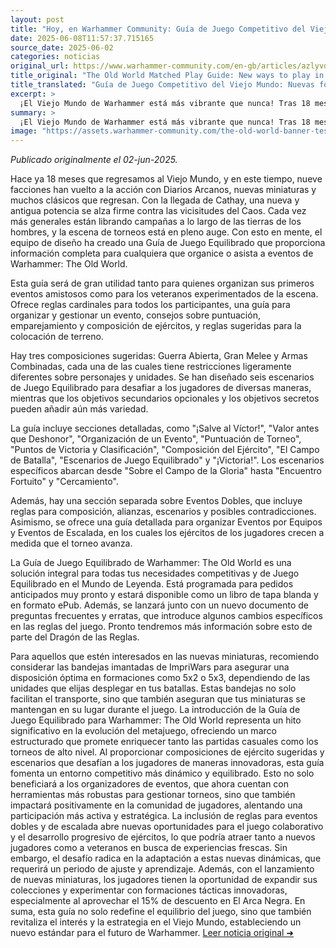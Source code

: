 ```yaml
---
layout: post
title: "Hoy, en Warhammer Community: Guía de Juego Competitivo del Viejo Mundo: Nuevas formas de jugar en el Mundo de Leyenda - Comunidad Warhammer"
date: 2025-06-08T11:57:37.715165
source_date: 2025-06-02
categories: noticias
original_url: https://www.warhammer-community.com/en-gb/articles/azlyvdkm/the-old-world-matched-play-guide-new-ways-to-play-in-the-world-of-legend/
title_original: "The Old World Matched Play Guide: New ways to play in the World of Legend - Warhammer Community"
title_translated: "Guía de Juego Competitivo del Viejo Mundo: Nuevas formas de jugar en el Mundo de Leyenda - Comunidad Warhammer"
excerpt: >
  ¡El Viejo Mundo de Warhammer está más vibrante que nunca! Tras 18 meses desde su regreso, nueve facciones han vuelto a la acción con nuevos miniaturas y clásicos renovados. La llegada de Cathay añade una nueva dimensión a la lucha contra el Caos. La escena de torneos está en auge, y para apoyar a los jugadores, el equipo de diseño ha lanzado una Guía de Juego Competitivo. Esta guía es esencial tanto para organizadores novatos como para veteranos, ofreciendo reglas cardinales, consejos sobre puntuación y composición de ejércitos, y escenarios desafiantes. Prepárate para sumergirte en batallas épicas con esta completa herramienta que estará disponible pronto en formato físico y digital.
summary: >
  ¡El Viejo Mundo de Warhammer está más vibrante que nunca! Tras 18 meses desde su regreso, nueve facciones han vuelto a la acción con nuevos miniaturas y clásicos renovados. La llegada de Cathay añade una nueva dimensión a la lucha contra el Caos. La escena de torneos está en auge, y para apoyar a los jugadores, el equipo de diseño ha lanzado una Guía de Juego Competitivo. Esta guía es esencial tanto para organizadores novatos como para veteranos, ofreciendo reglas cardinales, consejos sobre puntuación y composición de ejércitos, y escenarios desafiantes. Prepárate para sumergirte en batallas épicas con esta completa herramienta que estará disponible pronto en formato físico y digital.
image: "https://assets.warhammer-community.com/the-old-world-banner-test.jpg"
---
```


*Publicado originalmente el 02-jun-2025.*

Hace ya 18 meses que regresamos al Viejo Mundo, y en este tiempo, nueve facciones han vuelto a la acción con Diarios Arcanos, nuevas miniaturas y muchos clásicos que regresan. Con la llegada de Cathay, una nueva y antigua potencia se alza firme contra las vicisitudes del Caos. Cada vez más generales están librando campañas a lo largo de las tierras de los hombres, y la escena de torneos está en pleno auge. Con esto en mente, el equipo de diseño ha creado una Guía de Juego Equilibrado que proporciona información completa para cualquiera que organice o asista a eventos de Warhammer: The Old World.

Esta guía será de gran utilidad tanto para quienes organizan sus primeros eventos amistosos como para los veteranos experimentados de la escena. Ofrece reglas cardinales para todos los participantes, una guía para organizar y gestionar un evento, consejos sobre puntuación, emparejamiento y composición de ejércitos, y reglas sugeridas para la colocación de terreno.

Hay tres composiciones sugeridas: Guerra Abierta, Gran Melee y Armas Combinadas, cada una de las cuales tiene restricciones ligeramente diferentes sobre personajes y unidades. Se han diseñado seis escenarios de Juego Equilibrado para desafiar a los jugadores de diversas maneras, mientras que los objetivos secundarios opcionales y los objetivos secretos pueden añadir aún más variedad.

La guía incluye secciones detalladas, como "¡Salve al Víctor!", "Valor antes que Deshonor", "Organización de un Evento", "Puntuación de Torneo", "Puntos de Victoria y Clasificación", "Composición del Ejército", "El Campo de Batalla", "Escenarios de Juego Equilibrado" y "¡Victoria!". Los escenarios específicos abarcan desde "Sobre el Campo de la Gloria" hasta "Encuentro Fortuito" y "Cercamiento".

Además, hay una sección separada sobre Eventos Dobles, que incluye reglas para composición, alianzas, escenarios y posibles contradicciones. Asimismo, se ofrece una guía detallada para organizar Eventos por Equipos y Eventos de Escalada, en los cuales los ejércitos de los jugadores crecen a medida que el torneo avanza.

La Guía de Juego Equilibrado de Warhammer: The Old World es una solución integral para todas tus necesidades competitivas y de Juego Equilibrado en el Mundo de Leyenda. Está programada para pedidos anticipados muy pronto y estará disponible como un libro de tapa blanda y en formato ePub. Además, se lanzará junto con un nuevo documento de preguntas frecuentes y erratas, que introduce algunos cambios específicos en las reglas del juego. Pronto tendremos más información sobre esto de parte del Dragón de las Reglas.

Para aquellos que estén interesados en las nuevas miniaturas, recomiendo considerar las bandejas imantadas de ImpriWars para asegurar una disposición óptima en formaciones como 5x2 o 5x3, dependiendo de las unidades que elijas desplegar en tus batallas. Estas bandejas no solo facilitan el transporte, sino que también aseguran que tus miniaturas se mantengan en su lugar durante el juego.
La introducción de la Guía de Juego Equilibrado para Warhammer: The Old World representa un hito significativo en la evolución del metajuego, ofreciendo un marco estructurado que promete enriquecer tanto las partidas casuales como los torneos de alto nivel. Al proporcionar composiciones de ejército sugeridas y escenarios que desafían a los jugadores de maneras innovadoras, esta guía fomenta un entorno competitivo más dinámico y equilibrado. Esto no solo beneficiará a los organizadores de eventos, que ahora cuentan con herramientas más robustas para gestionar torneos, sino que también impactará positivamente en la comunidad de jugadores, alentando una participación más activa y estratégica. La inclusión de reglas para eventos dobles y de escalada abre nuevas oportunidades para el juego colaborativo y el desarrollo progresivo de ejércitos, lo que podría atraer tanto a nuevos jugadores como a veteranos en busca de experiencias frescas. Sin embargo, el desafío radica en la adaptación a estas nuevas dinámicas, que requerirá un periodo de ajuste y aprendizaje. Además, con el lanzamiento de nuevas miniaturas, los jugadores tienen la oportunidad de expandir sus colecciones y experimentar con formaciones tácticas innovadoras, especialmente al aprovechar el 15% de descuento en El Arca Negra. En suma, esta guía no solo redefine el equilibrio del juego, sino que también revitaliza el interés y la estrategia en el Viejo Mundo, estableciendo un nuevo estándar para el futuro de Warhammer.
[Leer noticia original ➜](https://www.warhammer-community.com/en-gb/articles/azlyvdkm/the-old-world-matched-play-guide-new-ways-to-play-in-the-world-of-legend/)

